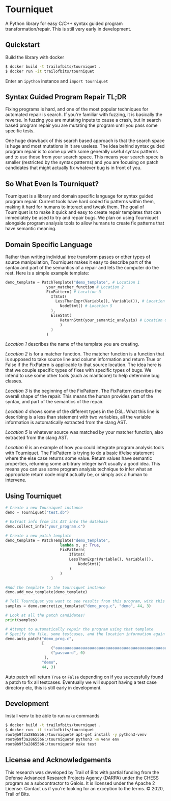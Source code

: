 # Tourniquet

A Python library for easy C/C++ syntax guided program transformation/repair.
This is still very early in development.

## Quickstart

Build the library with docker

```bash
$ docker build -t trailofbits/tourniquet .
$ docker run -it trailofbits/tourniquet
```

Enter an `ipython` instance and `import tourniquet`

## Syntax Guided Program Repair TL;DR

Fixing programs is hard, and one of the most popular techniques for automated repair is search. If you're familiar with
fuzzing, it is basically the reverse. In fuzzing you are mutating inputs to cause a crash, but in search based program
repair you are mutating the program until you pass some specific tests.

One huge drawback of this search based approach is that the search space is huge and most mutations in it
are useless. The idea behind syntax guided program repair is to come up with some generally useful syntax patterns and
to use those from your search space. This means your search space is smaller (restricted by the syntax patterns) and
you are focusing on patch candidates that might actually fix whatever bug is in front of you.

## So What Even Is Tourniquet?

Tourniquet is a library and domain specific language for syntax guided program repair. Current tools have
hard coded fix patterns within them, making it hard for humans to interact and tweak them. The goal of Tourniquet is to
make it quick and easy to create repair templates that can immediately be used to try and repair bugs. We plan on using
Tourniquet alongside program analysis tools to allow humans to create fix patterns that have semantic meaning.

## Domain Specific Language

Rather than writing individual tree transform passes or other types of source manipulation, Tourniquet makes it easy to
describe part of the syntax and part of the semantics of a repair and lets the computer do the rest. Here is a simple
example template:

```python
demo_template = PatchTemplate("demo_template", # Location 1
                  your_matcher_function # Location 2
                  FixPattern( # Location 3
                    IfStmt(
                      LessThanExpr(Variable(), Variable()), # Location 4
                        NodeStmt() # Location 5
                    ),
                    ElseStmt(
                        ReturnStmt(your_semantic_analysis) # Location 6
                        )
                    )
                  )
```

*Location 1* describes the name of the template you are creating.

*Location 2* is for a matcher function. The matcher function is a function that is supposed to take source line and column
information and return True or False if the FixPatern is applicable to that source location. The idea here is that we
couple specific types of fixes with specific types of bugs. We intend to use some other tools (such as manticore) to
help determine bug classes.

*Location 3* is the beginning of the FixPattern. The FixPattern describes the overall shape of the repair. This means the
human provides part of the syntax, and part of the semantics of the repair.

*Location 4* shows some of the different types in the DSL. What this line is describing is a less than statement
with two variables, all the variable information is automatically extracted from the clang AST.

*Location 5* is whatever source was matched by your matcher function, also extracted from the clang AST.

*Location 6* is an example of how you could integrate program analysis tools with Tourniquet. The FixPattern is trying
to do a basic if/else statement where the else case returns some value. Return values have semantic properties,
returning some arbitrary integer isn't usually a good idea. This means you can use some program analysis technique to
infer what an appropriate return code might actually be, or simply ask a human to intervene.

## Using Tourniquet

```python
# Create a new Tourniquet instance
demo = Tourniquet("test.db")

# Extract info from its AST into the database
demo.collect_info("your_program.c")

# Create a new patch template
demo_template = PatchTemplate("demo_template",
                        lambda x, y: True,
                        FixPattern(
                            IfStmt(
                    	    LessThanExpr(Variable(), Variable()),
                      	        NodeStmt()
                            )
                        )
                    )

#Add the template to the tourniquet instance
demo.add_new_template(demo_template)

# Tell Tourniquet you want to see results from this program, with this template, matching against some location
samples = demo.concretize_template("demo_prog.c", "demo", 44, 3)

# Look at all the patch candidates!
print(samples)

# Attempt to automatically repair the program using that template
# Specify the file, some testcases, and the location information again
demo.auto_patch("demo_prog.c",
                [
                    ("aaaaaaaaaaaaaaaaaaaaaaaaaaaaaaaaaaaaaaaaaaaaaaaaaa", 1),
                    ("password", 0)
                 ],
                "demo",
                44, 3)
```

Auto patch will return `True` or `False` depending on if you successfully found a patch to fix all testcases. Eventually
we will support having a test case directory etc, this is still early in development.

## Development

Install venv to be able to run `make` commands

```bash
$ docker build -t trailofbits/tourniquet .
$ docker run -it trailofbits/tourniquet
root@b9f3a28655b6:/tourniquet# apt-get install -y python3-venv
root@b9f3a28655b6:/tourniquet# python3 -m venv env
root@b9f3a28655b6:/tourniquet# make test
```

## License and Acknowledgements

This research was developed by Trail of Bits with partial funding from the
Defense Advanced Research Projects Agency (DARPA) under the CHESS program as a subcontractor to
Galois. It is licensed under the Apache 2 License. Contact us if
you're looking for an exception to the terms. © 2020, Trail of Bits.
